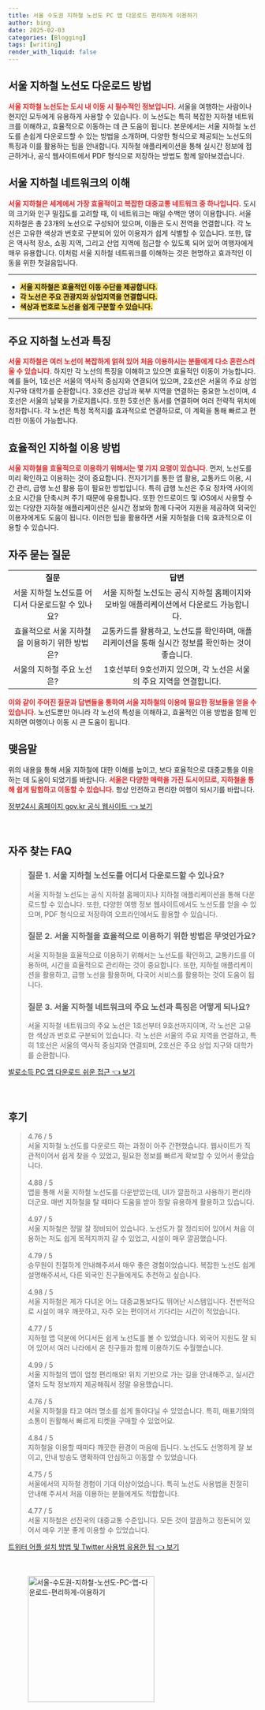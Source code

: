 ```yaml
---
title: 서울 수도권 지하철 노선도 PC 앱 다운로드 편리하게 이용하기
author: bing
date: 2025-02-03
categories: [Blogging]
tags: [writing]
render_with_liquid: false
---
```



<h2 id='서울-지하철-노선도-다운로드'>서울 지하철 노선도 다운로드 방법</h2>

<p><b><span style="color: #ee2323;">서울 지하철 노선도는 도시 내 이동 시 필수적인 정보입니다.</span></b> 서울을 여행하는 사람이나 현지인 모두에게 유용하게 사용할 수 있습니다. 이 노선도는 특히 복잡한 지하철 네트워크를 이해하고, 효율적으로 이동하는 데 큰 도움이 됩니다. 본문에서는 서울 지하철 노선도를 손쉽게 다운로드할 수 있는 방법을 소개하며, 다양한 형식으로 제공되는 노선도의 특징과 이를 활용하는 팁을 안내합니다. 지하철 애플리케이션을 통해 실시간 정보에 접근하거나, 공식 웹사이트에서 PDF 형식으로 저장하는 방법도 함께 알아보겠습니다. </p>

<h2 id='서울-지하철-네트워크-이해하기'>서울 지하철 네트워크의 이해</h2>

<p><b><span style="color: #ee2323;">서울 지하철은 세계에서 가장 효율적이고 복잡한 대중교통 네트워크 중 하나입니다.</span></b> 도시의 크기와 인구 밀집도를 고려할 때, 이 네트워크는 매일 수백만 명이 이용합니다. 서울 지하철은 총 23개의 노선으로 구성되어 있으며, 이들은 도시 전역을 연결합니다. 각 노선은 고유한 색상과 번호로 구분되어 있어 이용자가 쉽게 식별할 수 있습니다. 또한, 많은 역사적 장소, 쇼핑 지역, 그리고 산업 지역에 접근할 수 있도록 되어 있어 여행자에게 매우 유용합니다. 이처럼 서울 지하철 네트워크를 이해하는 것은 현명하고 효과적인 이동을 위한 첫걸음입니다.</p>

<hr />

<ul>
    <li><b><span style="background-color: #ffe066;">서울 지하철은 효율적인 이동 수단을 제공합니다.</span></b></li>
    <li><b><span style="background-color: #ffe066;">각 노선은 주요 관광지와 상업지역을 연결합니다.</span></b></li>
    <li><b><span style="background-color: #ffe066;">색상과 번호로 노선을 쉽게 구분할 수 있습니다.</span></b></li>
</ul>

<hr />

<h2 id='주요-지하철-노선과-특징'>주요 지하철 노선과 특징</h2>

<p><b><span style="color: #ee2323;">서울 지하철은 여러 노선이 복잡하게 얽혀 있어 처음 이용하시는 분들에게 다소 혼란스러울 수 있습니다.</span></b> 하지만 각 노선의 특징을 이해하고 있으면 효율적인 이동이 가능합니다. 예를 들어, 1호선은 서울의 역사적 중심지와 연결되어 있으며, 2호선은 서울의 주요 상업 지구와 대학가를 순환합니다. 3호선은 강남과 북부 지역을 연결하는 중요한 노선이며, 4호선은 서울의 남북을 가로지릅니다. 또한 5호선은 동서를 연결하며 여러 전략적 위치에 정차합니다. 각 노선은 특정 목적지를 효과적으로 연결하므로, 이 계획을 통해 빠르고 편리한 이동이 가능합니다.</p>

<h2 id='효율적인-지하철-이용-방법'>효율적인 지하철 이용 방법</h2>

<p><b><span style="color: #ee2323;">서울 지하철을 효율적으로 이용하기 위해서는 몇 가지 요령이 있습니다.</span></b> 먼저, 노선도를 미리 확인하고 이용하는 것이 중요합니다. 전자기기를 통한 앱 활용, 교통카드 이용, 시간 관리, 급행 노선 활용 등이 필요한 방법입니다. 특히 급행 노선은 주요 정차역 사이의 소요 시간을 단축시켜 주기 때문에 유용합니다. 또한 안드로이드 및 iOS에서 사용할 수 있는 다양한 지하철 애플리케이션은 실시간 정보와 함께 다국어 지원을 제공하여 외국인 이용자에게도 도움이 됩니다. 이러한 팁을 활용하면 서울 지하철을 더욱 효과적으로 이용할 수 있습니다.</p>

<h2 id='자주-묻는-질문'>자주 묻는 질문</h2>

<table>
    <tr>
        <td style="text-align: center; height: 17px;"><b>질문</b></td>
        <td style="text-align: center; height: 17px;"><b>답변</b></td>
    </tr>
    <tr>
        <td style="text-align: center; height: 17px;">서울 지하철 노선도를 어디서 다운로드할 수 있나요?</td>
        <td style="text-align: center; height: 17px;">서울 지하철 노선도는 공식 지하철 홈페이지와 모바일 애플리케이션에서 다운로드 가능합니다.</td>
    </tr>
    <tr>
        <td style="text-align: center; height: 17px;">효율적으로 서울 지하철을 이용하기 위한 방법은?</td>
        <td style="text-align: center; height: 17px;">교통카드를 활용하고, 노선도를 확인하며, 애플리케이션을 통해 실시간 정보를 확인하는 것이 좋습니다.</td>
    </tr>
    <tr>
        <td style="text-align: center; height: 17px;">서울의 지하철 주요 노선은?</td>
        <td style="text-align: center; height: 17px;">1호선부터 9호선까지 있으며, 각 노선은 서울의 주요 지역을 연결합니다.</td>
    </tr>
</table>

<p><b><span style="color: #ee2323;">이와 같이 주어진 질문과 답변들을 통하여 서울 지하철의 이용에 필요한 정보들을 얻을 수 있습니다.</span></b> 노선도뿐만 아니라 각 노선의 특성을 이해하고, 효율적인 이용 방법을 함께 인지하면 여행이나 이동 시 큰 도움이 됩니다.</p>

<h2 id='맺음말'>맺음말</h2>

<p>위의 내용을 통해 서울 지하철에 대한 이해를 높이고, 보다 효율적으로 대중교통을 이용하는 데 도움이 되었기를 바랍니다. <b><span style="color: #ee2323;">서울은 다양한 매력을 가진 도시이므로, 지하철을 통해 쉽게 탐험하고 이동할 수 있습니다.</span></b> 항상 안전하고 편리한 여행이 되시기를 바랍니다.</p>


<p><a class="click-button" title="정부24시 홈페이지 gov.kr 공식 웹사이트" href="https://somered.github.io/posts/%EC%A0%95%EB%B6%8024%EC%8B%9C-%ED%99%88%ED%8E%98%EC%9D%B4%EC%A7%80-gov.kr-%EA%B3%B5%EC%8B%9D-%EC%9B%B9%EC%82%AC%EC%9D%B4%ED%8A%B8/" rel="dofollow">정부24시 홈페이지 gov.kr 공식 웹사이트 👈 보기</a></p><br>
<h2 id='자주_찾는_FAQ'>자주 찾는 FAQ</h2>
<div itemscope="" itemtype="https://schema.org/FAQPage"> 
<blockquote> 
<div itemscope="" itemprop="mainEntity" itemtype="https://schema.org/Question"> 
<h3 itemprop="name">질문 1. 서울 지하철 노선도를 어디서 다운로드할 수 있나요?</h3> 
<div itemscope="" itemprop="acceptedAnswer" itemtype="https://schema.org/Answer"> 
<span itemprop="text"> 
<p>서울 지하철 노선도는 공식 지하철 홈페이지나 지하철 애플리케이션을 통해 다운로드할 수 있습니다. 또한, 다양한 여행 정보 웹사이트에서도 노선도를 얻을 수 있으며, PDF 형식으로 저장하여 오프라인에서도 활용할 수 있습니다.</p> 
</span> 
</div> 
</div> 
<div itemscope="" itemprop="mainEntity" itemtype="https://schema.org/Question"> 
<h3 itemprop="name">질문 2. 서울 지하철을 효율적으로 이용하기 위한 방법은 무엇인가요?</h3> 
<div itemscope="" itemprop="acceptedAnswer" itemtype="https://schema.org/Answer"> 
<span itemprop="text"> 
<p>서울 지하철을 효율적으로 이용하기 위해서는 노선도를 확인하고, 교통카드를 이용하며, 시간을 효율적으로 관리하는 것이 중요합니다. 또한, 지하철 애플리케이션을 활용하고, 급행 노선을 활용하며, 다국어 서비스를 활용하는 것이 도움이 됩니다.</p> 
</span> 
</div> 
</div> 
<div itemscope="" itemprop="mainEntity" itemtype="https://schema.org/Question"> 
<h3 itemprop="name">질문 3. 서울 지하철 네트워크의 주요 노선과 특징은 어떻게 되나요?</h3> 
<div itemscope="" itemprop="acceptedAnswer" itemtype="https://schema.org/Answer"> 
<span itemprop="text"> 
<p>서울 지하철 네트워크의 주요 노선은 1호선부터 9호선까지이며, 각 노선은 고유한 색상과 번호로 구분되어 있습니다. 각 노선은 서울의 주요 지역을 연결하고, 특히 1호선은 서울의 역사적 중심지와 연결되며, 2호선은 주요 상업 지구와 대학가를 순환합니다.</p> 
</span> 
</div> 
</div> 
</blockquote> 
</div>
<p><a class="click-button" title="발로소득 PC 앱 다운로드 쉬운 접근" href="https://somered.github.io/posts/%EB%B0%9C%EB%A1%9C%EC%86%8C%EB%93%9D-PC-%EC%95%B1-%EB%8B%A4%EC%9A%B4%EB%A1%9C%EB%93%9C-%EC%89%AC%EC%9A%B4-%EC%A0%91%EA%B7%BC/" rel="dofollow">발로소득 PC 앱 다운로드 쉬운 접근 👈 보기</a></p><br>
<h2 id='후기'>후기</h2>
<div itemscope itemtype="https://schema.org/Product">
  <blockquote>
  <div itemprop="review" itemscope itemtype="https://schema.org/Review">
      <div itemprop="reviewRating" itemscope itemtype="https://schema.org/Rating"> <span itemprop="ratingValue">4.76</span> / <span itemprop="bestRating">5</span> </div>
      <span itemprop="reviewBody">서울 지하철 노선도를 다운로드 하는 과정이 아주 간편했습니다. 웹사이트가 직관적이어서 쉽게 찾을 수 있었고, 필요한 정보를 빠르게 확보할 수 있어서 좋았습니다.</span>
  </div>
  <br>
  <div itemprop="review" itemscope itemtype="https://schema.org/Review">
      <div itemprop="reviewRating" itemscope itemtype="https://schema.org/Rating"> <span itemprop="ratingValue">4.88</span> / <span itemprop="bestRating">5</span> </div>
      <span itemprop="reviewBody">앱을 통해 서울 지하철 노선도를 다운받았는데, UI가 깔끔하고 사용하기 편리하더군요. 매번 지하철을 탈 때마다 도움을 받아 정말 유용하게 활용하고 있습니다.</span>
  </div>
  <br>
  <div itemprop="review" itemscope itemtype="https://schema.org/Review">
      <div itemprop="reviewRating" itemscope itemtype="https://schema.org/Rating"> <span itemprop="ratingValue">4.97</span> / <span itemprop="bestRating">5</span> </div>
      <span itemprop="reviewBody">서울 지하철은 정말 잘 정비되어 있습니다. 노선도가 잘 정리되어 있어서 처음 이용하는 저도 쉽게 목적지까지 갈 수 있었고, 시설이 매우 깔끔했습니다.</span>
  </div>
  <br>
  <div itemprop="review" itemscope itemtype="https://schema.org/Review">
      <div itemprop="reviewRating" itemscope itemtype="https://schema.org/Rating"> <span itemprop="ratingValue">4.79</span> / <span itemprop="bestRating">5</span> </div>
      <span itemprop="reviewBody">승무원이 친절하게 안내해주셔서 매우 좋은 경험이었습니다. 복잡한 노선도 쉽게 설명해주셔서, 다른 외국인 친구들에게도 추천하고 싶습니다.</span>
  </div>
  <br>
  <div itemprop="review" itemscope itemtype="https://schema.org/Review">
      <div itemprop="reviewRating" itemscope itemtype="https://schema.org/Rating"> <span itemprop="ratingValue">4.98</span> / <span itemprop="bestRating">5</span> </div>
      <span itemprop="reviewBody">서울 지하철은 제가 다녀온 어느 대중교통보다도 뛰어난 시스템입니다. 전반적으로 시설이 매우 깨끗하고, 자주 오는 편이어서 기다리는 시간이 적었습니다.</span>
  </div>
  <br>
  <div itemprop="review" itemscope itemtype="https://schema.org/Review">
      <div itemprop="reviewRating" itemscope itemtype="https://schema.org/Rating"> <span itemprop="ratingValue">4.77</span> / <span itemprop="bestRating">5</span> </div>
      <span itemprop="reviewBody">지하철 앱 덕분에 어디서든 쉽게 노선도를 볼 수 있었습니다. 외국어 지원도 잘 되어 있어서 여러 나라에서 온 친구들과 함께 이용하기도 수월했습니다.</span>
  </div>
  <br>
  <div itemprop="review" itemscope itemtype="https://schema.org/Review">
      <div itemprop="reviewRating" itemscope itemtype="https://schema.org/Rating"> <span itemprop="ratingValue">4.99</span> / <span itemprop="bestRating">5</span> </div>
      <span itemprop="reviewBody">서울 지하철의 앱이 엄청 편리해요! 위치 기반으로 가는 길을 안내해주고, 실시간 열차 도착 정보까지 제공해줘서 정말 유용했습니다.</span>
  </div>
  <br>
  <div itemprop="review" itemscope itemtype="https://schema.org/Review">
      <div itemprop="reviewRating" itemscope itemtype="https://schema.org/Rating"> <span itemprop="ratingValue">4.76</span> / <span itemprop="bestRating">5</span> </div>
      <span itemprop="reviewBody">서울 지하철을 타고 여러 명소를 쉽게 돌아다닐 수 있었습니다. 특히, 매표기와의 소통이 원활해서 빠르게 티켓을 구매할 수 있었어요.</span>
  </div>
  <br>
  <div itemprop="review" itemscope itemtype="https://schema.org/Review">
      <div itemprop="reviewRating" itemscope itemtype="https://schema.org/Rating"> <span itemprop="ratingValue">4.84</span> / <span itemprop="bestRating">5</span> </div>
      <span itemprop="reviewBody">지하철을 이용할 때마다 깨끗한 환경이 마음에 듭니다. 노선도도 선명하게 잘 보이고, 안내 방송도 명확하여 안심하고 이동할 수 있었습니다.</span>
  </div>
  <br>
  <div itemprop="review" itemscope itemtype="https://schema.org/Review">
      <div itemprop="reviewRating" itemscope itemtype="https://schema.org/Rating"> <span itemprop="ratingValue">4.75</span> / <span itemprop="bestRating">5</span> </div>
      <span itemprop="reviewBody">서울에서의 지하철 경험이 기대 이상이었습니다. 특히 노선도 사용법을 친절히 안내해 주셔서 처음 이용하는 분들에게도 적합합니다.</span>
  </div>
  <br>
  <div itemprop="review" itemscope itemtype="https://schema.org/Review">
      <div itemprop="reviewRating" itemscope itemtype="https://schema.org/Rating"> <span itemprop="ratingValue">4.77</span> / <span itemprop="bestRating">5</span> </div>
      <span itemprop="reviewBody">서울 지하철은 선진국의 대중교통 수준입니다. 모든 것이 깔끔하고 정돈되어 있어서 매우 기분 좋게 이용할 수 있었습니다.</span>
  </div>
  </blockquote>
</div>
<p><a class="click-button" title="트위터 어플 설치 방법 및 Twitter 사용법 유용한 팁" href="https://somered.github.io/posts/%ED%8A%B8%EC%9C%84%ED%84%B0-%EC%96%B4%ED%94%8C-%EC%84%A4%EC%B9%98-%EB%B0%A9%EB%B2%95-%EB%B0%8F-Twitter-%EC%82%AC%EC%9A%A9%EB%B2%95-%EC%9C%A0%EC%9A%A9%ED%95%9C-%ED%8C%81/" rel="dofollow">트위터 어플 설치 방법 및 Twitter 사용법 유용한 팁 👈 보기</a></p><br>
<figure class="image"><img src="https://somered.github.io/assets/img/thumbnail/서울-수도권-지하철-노선도-PC-앱-다운로드-편리하게-이용하기.webp" alt="서울-수도권-지하철-노선도-PC-앱-다운로드-편리하게-이용하기" width="256" height="256"></figure>